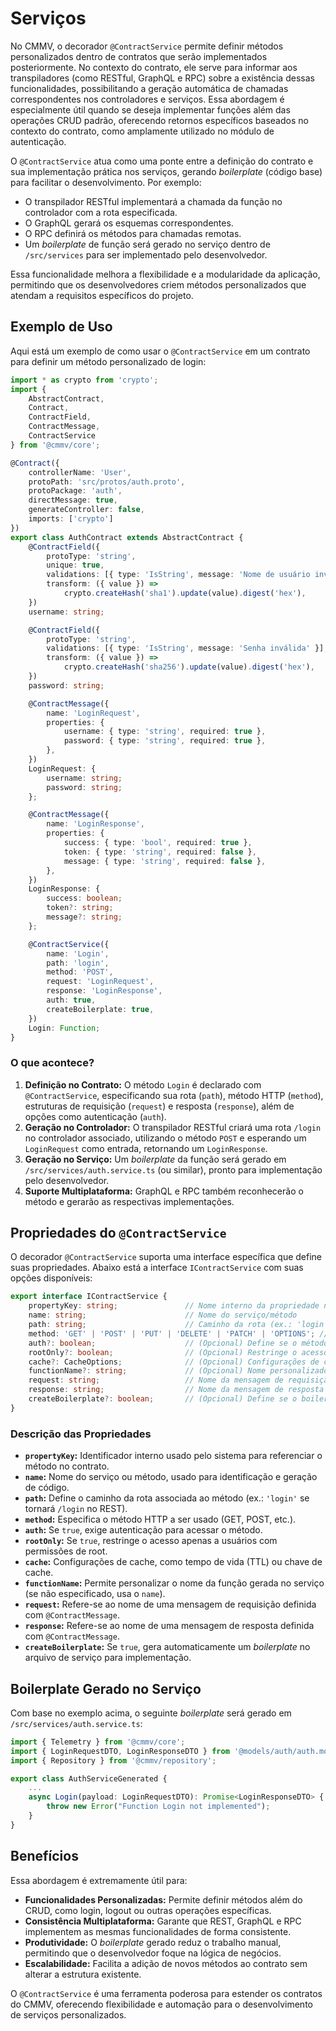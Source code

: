 # Serviços

No CMMV, o decorador `@ContractService` permite definir métodos personalizados dentro de contratos que serão implementados posteriormente. No contexto do contrato, ele serve para informar aos transpiladores (como RESTful, GraphQL e RPC) sobre a existência dessas funcionalidades, possibilitando a geração automática de chamadas correspondentes nos controladores e serviços. Essa abordagem é especialmente útil quando se deseja implementar funções além das operações CRUD padrão, oferecendo retornos específicos baseados no contexto do contrato, como amplamente utilizado no módulo de autenticação.

O `@ContractService` atua como uma ponte entre a definição do contrato e sua implementação prática nos serviços, gerando *boilerplate* (código base) para facilitar o desenvolvimento. Por exemplo:
- O transpilador RESTful implementará a chamada da função no controlador com a rota especificada.
- O GraphQL gerará os esquemas correspondentes.
- O RPC definirá os métodos para chamadas remotas.
- Um *boilerplate* de função será gerado no serviço dentro de `/src/services` para ser implementado pelo desenvolvedor.

Essa funcionalidade melhora a flexibilidade e a modularidade da aplicação, permitindo que os desenvolvedores criem métodos personalizados que atendam a requisitos específicos do projeto.

## Exemplo de Uso

Aqui está um exemplo de como usar o `@ContractService` em um contrato para definir um método personalizado de login:

```typescript
import * as crypto from 'crypto';
import {
    AbstractContract,
    Contract,
    ContractField,
    ContractMessage,
    ContractService
} from '@cmmv/core';

@Contract({
    controllerName: 'User',
    protoPath: 'src/protos/auth.proto',
    protoPackage: 'auth',
    directMessage: true,
    generateController: false,
    imports: ['crypto']
})
export class AuthContract extends AbstractContract {
    @ContractField({
        protoType: 'string',
        unique: true,
        validations: [{ type: 'IsString', message: 'Nome de usuário inválido' }],
        transform: ({ value }) =>
            crypto.createHash('sha1').update(value).digest('hex'),
    })
    username: string;

    @ContractField({
        protoType: 'string',
        validations: [{ type: 'IsString', message: 'Senha inválida' }],
        transform: ({ value }) =>
            crypto.createHash('sha256').update(value).digest('hex'),
    })
    password: string;

    @ContractMessage({
        name: 'LoginRequest',
        properties: {
            username: { type: 'string', required: true },
            password: { type: 'string', required: true },
        },
    })
    LoginRequest: {
        username: string;
        password: string;
    };

    @ContractMessage({
        name: 'LoginResponse',
        properties: {
            success: { type: 'bool', required: true },
            token: { type: 'string', required: false },
            message: { type: 'string', required: false },
        },
    })
    LoginResponse: {
        success: boolean;
        token?: string;
        message?: string;
    };

    @ContractService({
        name: 'Login',
        path: 'login',
        method: 'POST',
        request: 'LoginRequest',
        response: 'LoginResponse',
        auth: true,
        createBoilerplate: true,
    })
    Login: Function;
}
```

### O que acontece?
1. **Definição no Contrato:** O método `Login` é declarado com `@ContractService`, especificando sua rota (`path`), método HTTP (`method`), estruturas de requisição (`request`) e resposta (`response`), além de opções como autenticação (`auth`).
2. **Geração no Controlador:** O transpilador RESTful criará uma rota `/login` no controlador associado, utilizando o método `POST` e esperando um `LoginRequest` como entrada, retornando um `LoginResponse`.
3. **Geração no Serviço:** Um *boilerplate* da função será gerado em `/src/services/auth.service.ts` (ou similar), pronto para implementação pelo desenvolvedor.
4. **Suporte Multiplataforma:** GraphQL e RPC também reconhecerão o método e gerarão as respectivas implementações.

## Propriedades do `@ContractService`

O decorador `@ContractService` suporta uma interface específica que define suas propriedades. Abaixo está a interface `IContractService` com suas opções disponíveis:

```typescript
export interface IContractService {
    propertyKey: string;               // Nome interno da propriedade no contrato
    name: string;                      // Nome do serviço/método
    path: string;                      // Caminho da rota (ex.: 'login')
    method: 'GET' | 'POST' | 'PUT' | 'DELETE' | 'PATCH' | 'OPTIONS'; // Método HTTP suportado
    auth?: boolean;                    // (Opcional) Define se o método requer autenticação
    rootOnly?: boolean;                // (Opcional) Restringe o acesso apenas ao root
    cache?: CacheOptions;              // (Opcional) Configurações de cache para o método
    functionName?: string;             // (Opcional) Nome personalizado da função no serviço
    request: string;                   // Nome da mensagem de requisição (ex.: 'LoginRequest')
    response: string;                  // Nome da mensagem de resposta (ex.: 'LoginResponse')
    createBoilerplate?: boolean;       // (Opcional) Define se o boilerplate será gerado no serviço
}
```

### Descrição das Propriedades
- **`propertyKey`:** Identificador interno usado pelo sistema para referenciar o método no contrato.
- **`name`:** Nome do serviço ou método, usado para identificação e geração de código.
- **`path`:** Define o caminho da rota associada ao método (ex.: `'login'` se tornará `/login` no REST).
- **`method`:** Especifica o método HTTP a ser usado (GET, POST, etc.).
- **`auth`:** Se `true`, exige autenticação para acessar o método.
- **`rootOnly`:** Se `true`, restringe o acesso apenas a usuários com permissões de root.
- **`cache`:** Configurações de cache, como tempo de vida (TTL) ou chave de cache.
- **`functionName`:** Permite personalizar o nome da função gerada no serviço (se não especificado, usa o `name`).
- **`request`:** Refere-se ao nome de uma mensagem de requisição definida com `@ContractMessage`.
- **`response`:** Refere-se ao nome de uma mensagem de resposta definida com `@ContractMessage`.
- **`createBoilerplate`:** Se `true`, gera automaticamente um *boilerplate* no arquivo de serviço para implementação.

## Boilerplate Gerado no Serviço

Com base no exemplo acima, o seguinte *boilerplate* será gerado em `/src/services/auth.service.ts`:

```typescript
import { Telemetry } from '@cmmv/core';
import { LoginRequestDTO, LoginResponseDTO } from '@models/auth/auth.model';
import { Repository } from '@cmmv/repository';

export class AuthServiceGenerated {
    ...
    async Login(payload: LoginRequestDTO): Promise<LoginResponseDTO> {
        throw new Error("Function Login not implemented");
    }
}
```
## Benefícios

Essa abordagem é extremamente útil para:
- **Funcionalidades Personalizadas:** Permite definir métodos além do CRUD, como login, logout ou outras operações específicas.
- **Consistência Multiplataforma:** Garante que REST, GraphQL e RPC implementem as mesmas funcionalidades de forma consistente.
- **Produtividade:** O *boilerplate* gerado reduz o trabalho manual, permitindo que o desenvolvedor foque na lógica de negócios.
- **Escalabilidade:** Facilita a adição de novos métodos ao contrato sem alterar a estrutura existente.

O `@ContractService` é uma ferramenta poderosa para estender os contratos do CMMV, oferecendo flexibilidade e automação para o desenvolvimento de serviços personalizados.
